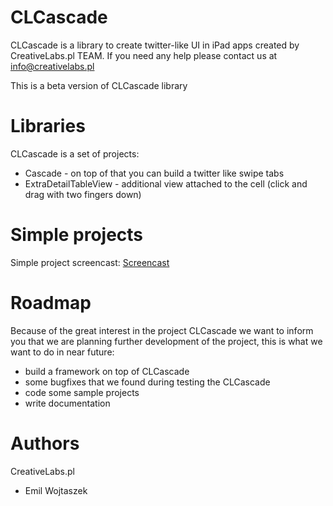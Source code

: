 CLCascade
=========

CLCascade is a library to create twitter-like UI in iPad apps created by CreativeLabs.pl TEAM.
If you need any help please contact us at [info@creativelabs.pl][]

This is a beta version of CLCascade library

Libraries
=========
CLCascade is a set of projects:

 * Cascade - on top of that you can build a twitter like swipe tabs
 * ExtraDetailTableView - additional view attached to the cell (click and drag with two fingers down)

Simple projects
===============

Simple project screencast: [Screencast][]

Roadmap
===============

Because of the great interest in the project CLCascade we want to inform you that we are planning further 
development of the project, this is what we want to do in near future:

 * build a framework on top of CLCascade
 * some bugfixes that we found during testing the CLCascade
 * code some sample projects
 * write documentation

Authors
=======

CreativeLabs.pl

- Emil Wojtaszek

[Screencast]: http://www.youtube.com/watch?v=XFtc1ksqOmU
[info@creativelabs.pl]: info@creativelabs.pl
